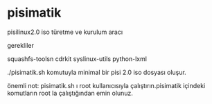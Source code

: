 # pisimatik
pisilinux2.0 iso türetme ve kurulum aracı

gerekliler

squashfs-toolsn
cdrkit
syslinux-utils
python-lxml

./pisimatik.sh  komutuyla minimal bir pisi 2.0 iso dosyası oluşur.


önemli not:
pisimatik.sh ı root kullanıcısıyla çalıştırın.pisimatik içindeki komutların root la çalıştığından emin olunuz.
